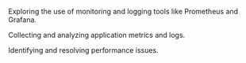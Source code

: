 Exploring the use of monitoring and logging tools like Prometheus and Grafana.

Collecting and analyzing application metrics and logs.

Identifying and resolving performance issues.